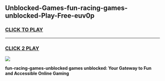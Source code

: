 
## Unblocked-Games-fun-racing-games-unblocked-Play-Free-euv0p
<h3>
<a href="https://premium76.site?title=fun-racing-games-unblocked&ref=18A1">CLICK TO PLAY</a></h3>
<hr>

<h3>
<a href="https://premium76.site?title=fun-racing-games-unblocked&ref=18A1">CLICK 2 PLAY</a>
  
</h3>

<a href="https://premium76.site?title=fun-racing-games-unblocked&ref=18A1"><img src="https://clearcache.store/games.png"></a>


**fun-racing-games-unblocked games unblocked: Your Gateway to Fun and Accessible Online Gaming**
